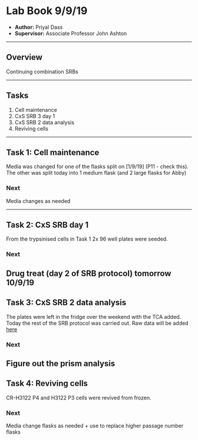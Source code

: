 # Lab Book 9/9/19
- **Author:** Priyal Dass
- **Supervisor:** Associate Professor John Ashton
------------------------------------------------------------------
## Overview

Continuing combination SRBs

------------------------------------------------------------------
## Tasks

1. Cell maintenance
2. CxS SRB 3 day 1
3. CxS SRB 2 data analysis
4. Reviving cells

------------------------------------------------------------------
## Task 1: Cell maintenance

Media was changed for one of the flasks split on [1/9/19] (P11 - check this). The other was split today into 1 medium flask (and 2 large flasks for Abby)

### Next
Media changes as needed

------------------------------------------------------------------
## Task 2: CxS SRB day 1

From the trypsinised cells in Task 1 2x 96 well plates were seeded.

### Next
Drug treat (day 2 of SRB protocol) tomorrow 10/9/19
------------------------------------------------------------------
## Task 3: CxS SRB 2 data analysis

The plates were left in the fridge over the weekend with the TCA added. Today the rest of the SRB protocol was carried out. Raw data will be added [here](../Raw_SRB_data/Criz_sel_combination)

### Next
Figure out the prism analysis
------------------------------------------------------------------
## Task 4:  Reviving cells

CR-H3122 P4 and H3122 P3 cells were revived from frozen.

### Next
Media change flasks as needed + use to replace higher passage number flasks

